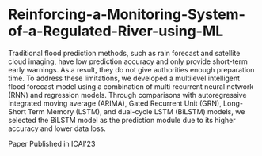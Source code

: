 # Reinforcing-a-Monitoring-System-of-a-Regulated-River-using-ML
Traditional flood prediction methods, such as rain forecast and satellite cloud imaging, have low prediction accuracy and only provide short-term early warnings.
As a result, they do not give authorities enough preparation time.
To address these limitations, we developed a multilevel intelligent flood forecast model using a combination of multi recurrent neural network (RNN) and regression models.
Through comparisons with autoregressive integrated moving average (ARIMA), Gated Recurrent Unit (GRN), Long-Short Term Memory (LSTM), and dual-cycle LSTM (BiLSTM) models, we selected the BiLSTM model as the prediction module due to its higher accuracy and lower data loss.

Paper Published in ICAI'23
